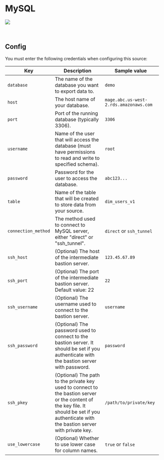 # MySQL

![](https://user-images.githubusercontent.com/78053898/198754276-a4524211-aafa-40b2-a95a-1d8f08ba6835.png)

<br />

## Config

You must enter the following credentials when configuring this source:

| Key | Description | Sample value
| --- | --- | --- |
| `database` | The name of the database you want to export data to. | `demo` |
| `host` | The host name of your database. | `mage.abc.us-west-2.rds.amazonaws.com` |
| `port` | Port of the running database (typically 3306). | `3306` |
| `username` | Name of the user that will access the database (must have permissions to read and write to specified schema). | `root` |
| `password` | Password for the user to access the database. | `abc123...` |
| `table` | Name of the table that will be created to store data from your source. | `dim_users_v1` |
| `connection_method` | The method used to connect to MySQL server, either "direct" or "ssh_tunnel". | `direct` or `ssh_tunnel` |
| `ssh_host` | (Optional) The host of the intermediate bastion server. | `123.45.67.89` |
| `ssh_port` | (Optional) The port of the intermediate bastion server. Default value: 22 | `22` |
| `ssh_username` | (Optional) The username used to connect to the bastion server. | `username` |
| `ssh_password` | (Optional) The password used to connect to the bastion server. It should be set if you authenticate with the bastion server with password. | `password` |
| `ssh_pkey` | (Optional) The path to the private key used to connect to the bastion server or the content of the key file. It should be set if you authenticate with the bastion server with private key. | `/path/to/private/key` |
| `use_lowercase` | (Optional) Whether to use lower case for column names. | `true` or `false` |
<br />
